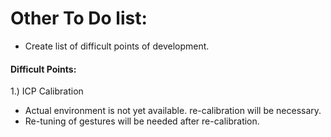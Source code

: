 # Other To Do list:

- Create list of difficult points of development.

#### Difficult Points:

1.) ICP Calibration

- Actual environment is not yet available. re-calibration will be necessary.
- Re-tuning of gestures will be needed after re-calibration.

